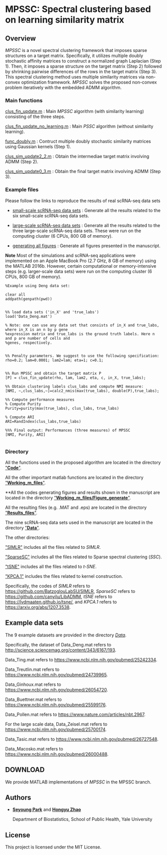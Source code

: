 # MPSSC: Spectral clustering based on learning similarity matrix



## Overview

*MPSSC* is a novel spectral clustering framework that imposes sparse structures on a target matrix. Specifically, it utilizes multiple doubly stochastic affinity matrices to construct a normalized graph Laplacian (Step 1). Then, it imposes a sparse structure on the target matrix (Step 2) followed by shrinking pairwise differences of the rows in the target matrix (Step 3). This spectral clustering method uses multiple similarity matrices via non-convex optimization framework. *MPSSC* solves the proposed non-convex problem iteratively with the embedded ADMM algorithm.

### Main functions

[clus_fin_update.m](https://github.com/ishspsy/project/blob/master/MPSSC/Code/clus_fin_update.m)
: Main *MPSSC* algorithm (with similarity learning) consisting of the three steps.

[clus_fin_update_no_learning.m](https://github.com/ishspsy/project/blob/master/MPSSC/Code/clus_fin_update_no_learning.m)
: Main *PSSC* algorithm (without similarity learning). 

[func_doubly.m](https://github.com/ishspsy/project/blob/master/MPSSC/Code/func_doubly.m)
: Contruct multiple doubly stochastic similarity matrices using Gaussian kernels (Step 1).

[clus_sim_update2_2.m](https://github.com/ishspsy/project/blob/master/MPSSC/Code/clus_sim_update2_2.m)
: Obtain the intermediae target matrix involving ADMM (Step 2).

[clus_sim_update0_3.m](https://github.com/ishspsy/project/blob/master/MPSSC/Code/clus_sim_update0_3.m)
: Obtain the final target matrix involving ADMM (Step 3).


### Example files

Please follow the links to reproduce the results of real scRNA-seq data sets

-  [small-scale scRNA-seq data sets](https://github.com/ishspsy/project/blob/master/MPSSC/Working_m_files/running_small_scRNA%20(Fig4%2C6).m)
: Generate all the results related to the six small-scale scRNA-seq data sets.

-  [large-scale scRNA-seq data sets](https://github.com/ishspsy/project/blob/master/MPSSC/Working_m_files/running_large_scRNA%20(Fig5).m)
: Generate all the results related to the three large-scale scRNA-seq data sets. These were run on the computing cluster (6 CPUs, 800 GB of memory).

-  [generating all figures](https://github.com/ishspsy/project/tree/master/MPSSC/Working_m_files/Figure_generate)
: Generate all figures presented in the manuscript.



**Note** Most of the simulations and scRNA-seq applications were implemented on an Apple MacBook Pro (2.7 GHz, 8 GB of memory) using the MATLAB 2016b. However, certain computational or memory-intensive steps (e.g. larger-scale data sets) were run on the computing cluster (6 CPUs, 800 GB of memory).




```
%Example using Deng data set:

clear all
addpath(genpath(pwd))


%% load data sets ('in_X' and 'true_labs')
load('Data_Deng.mat')

% Note: one can use any data set that consists of in_X and true_labs, where in_X is an n by p gene 
%expression matrix and true_labs is the ground truth labels. Here n and p are number of cells and 
%genes, respectively.


%% Penalty parameters. We suggest to use the following specification:
rho=0.2; lam=0.0001; lam2=lam; eta=1; c=0.1;  


%% Run MPSSC and obtain the target matrix P
[P] = clus_fin_update(rho, lam, lam2, eta, c, in_X, true_labs); 

%% Obtain clustering labels clus_labs and compute NMI measure:
[NMI, ~,clus_labs,~]=calc2_nmis(max(true_labs), double(P),true_labs);   

%% Compute performance measures
% Compute Purity
Purity=purity(max(true_labs), clus_labs, true_labs)

% Compute ARI
ARI=RandIndex(clus_labs,true_labs)

%%% Final output: Performances (three measures) of MPSSC
[NMI, Purity, ARI]


```



### Directory

All the functions used in the proposed algorithm are located in the directory ["**Code**"](https://github.com/ishspsy/project/tree/master/MPSSC/Code).

All the other important matlab functions are located in the directory ["**Working_m_files**"](https://github.com/ishspsy/project/tree/master/MPSSC/Working_m_files).

**All the codes generating figures and results shown in the manuscript are located in the directory ["**Working_m_files/Figure_generate**"](https://github.com/ishspsy/project/tree/master/MPSSC/Working_m_files/Figure_generate).

All the resulting files (e.g. .MAT and .eps) are located in the directory ["**Results_files**"](https://github.com/ishspsy/project/tree/master/MPSSC/Results_files).

The nine scRNA-seq data sets used in the manuscript are located in the directory ["**Data**"](https://github.com/ishspsy/project/tree/master/MPSSC/Data).



The other directories:

["SIMLR"](https://github.com/ishspsy/project/tree/master/MPSSC/SIMLR) includes all the files related to *SIMLR*.

["SparseSC"](https://github.com/ishspsy/project/tree/master/MPSSC/SparseSC) includes all the files related to Sparse spectral clustering (*SSC*).

["tSNE"](https://github.com/ishspsy/project/tree/master/MPSSC/tSNE) includes all the files related to *t-SNE*.

["KPCA.1"](https://github.com/ishspsy/project/tree/master/MPSSC/KPCA.1) includes the files related to kernel construction.

Specifically, the codes of *SIMLR* refers to https://github.com/BatzoglouLabSU/SIMLR, *SparseSC* refers to https://github.com/canyilu/LibADMM, *tSNE* refers to https://lvdmaaten.github.io/tsne/, and *KPCA.1* refers to
https://arxiv.org/abs/1207.3538.



## Example data sets

The 9 example datasets are provided in the directory [*Data*](https://github.com/ishspsy/project/tree/master/MPSSC/Data). 

Specifically, the dataset of Data_Deng.mat refers to http://science.sciencemag.org/content/343/6167/193.

Data_Ting.mat refers to https://www.ncbi.nlm.nih.gov/pubmed/25242334. 

Data_Treutlin.mat refers to https://www.ncbi.nlm.nih.gov/pubmed/24739965. 

Data_Ginhoux.mat refers to https://www.ncbi.nlm.nih.gov/pubmed/26054720.

Data_Buettner.mat refers to https://www.ncbi.nlm.nih.gov/pubmed/25599176. 

Data_Pollen.mat refers to https://www.nature.com/articles/nbt.2967. 

For the large scale data, Data_Zeisel.mat refers to https://www.ncbi.nlm.nih.gov/pubmed/25700174.

Data_Tasic.mat refers to https://www.ncbi.nlm.nih.gov/pubmed/26727548. 

Data_Macosko.mat refers to https://www.ncbi.nlm.nih.gov/pubmed/26000488.


## DOWNLOAD

We provide MATLAB implementations of *MPSSC* in the MPSSC branch.


## Authors

* [**Seyoung Park**](http://people.yale.edu/search/seyoung_park.profile) and   [**Hongyu Zhao**](https://publichealth.yale.edu/biostat/people/hongyu_zhao.profile)

  Department of Biostatistics, School of Public Health, Yale University


## License

This project is licensed under the MIT License.



